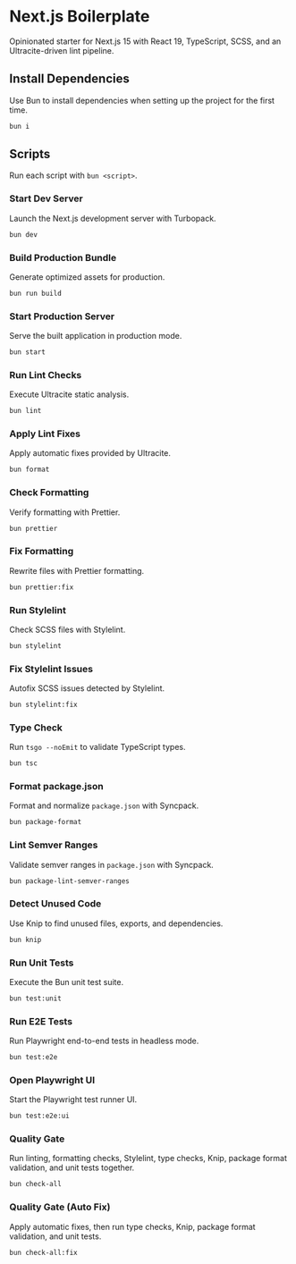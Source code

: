 # Next.js Boilerplate

Opinionated starter for Next.js 15 with React 19, TypeScript, SCSS, and an Ultracite-driven lint pipeline.

## Install Dependencies

Use Bun to install dependencies when setting up the project for the first time.

```bash
bun i
```

## Scripts

Run each script with `bun <script>`.

### Start Dev Server

Launch the Next.js development server with Turbopack.

```bash
bun dev
```

### Build Production Bundle

Generate optimized assets for production.

```bash
bun run build
```

### Start Production Server

Serve the built application in production mode.

```bash
bun start
```

### Run Lint Checks

Execute Ultracite static analysis.

```bash
bun lint
```

### Apply Lint Fixes

Apply automatic fixes provided by Ultracite.

```bash
bun format
```

### Check Formatting

Verify formatting with Prettier.

```bash
bun prettier
```

### Fix Formatting

Rewrite files with Prettier formatting.

```bash
bun prettier:fix
```

### Run Stylelint

Check SCSS files with Stylelint.

```bash
bun stylelint
```

### Fix Stylelint Issues

Autofix SCSS issues detected by Stylelint.

```bash
bun stylelint:fix
```

### Type Check

Run `tsgo --noEmit` to validate TypeScript types.

```bash
bun tsc
```

### Format package.json

Format and normalize `package.json` with Syncpack.

```bash
bun package-format
```

### Lint Semver Ranges

Validate semver ranges in `package.json` with Syncpack.

```bash
bun package-lint-semver-ranges
```

### Detect Unused Code

Use Knip to find unused files, exports, and dependencies.

```bash
bun knip
```

### Run Unit Tests

Execute the Bun unit test suite.

```bash
bun test:unit
```

### Run E2E Tests

Run Playwright end-to-end tests in headless mode.

```bash
bun test:e2e
```

### Open Playwright UI

Start the Playwright test runner UI.

```bash
bun test:e2e:ui
```

### Quality Gate

Run linting, formatting checks, Stylelint, type checks, Knip, package format validation, and unit tests together.

```bash
bun check-all
```

### Quality Gate (Auto Fix)

Apply automatic fixes, then run type checks, Knip, package format validation, and unit tests.

```bash
bun check-all:fix
```
